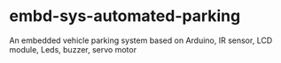 # embd-sys-automated-parking
An embedded vehicle parking system based on Arduino, IR sensor, LCD module, Leds, buzzer, servo motor 
